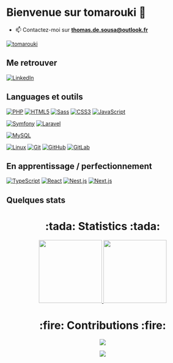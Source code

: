 # Bienvenue sur tomarouki 👋

- 📫 Contactez-moi sur **thomas.de.sousa@outlook.fr**

[![tomarouki](https://github-profile-trophy.vercel.app/?username=tomarouki&theme=onedark&rank=SECRET,SSS,SS,S,AAA,AA,A&no-bg=true&no-frame=true&margin-w=16)](https://github.com/ryo-ma/github-profile-trophy)

## Me retrouver

[![LinkedIn](https://img.shields.io/badge/-LinkedIn-000?&logo=LinkedIn&logoColor=FFF)](https://www.linkedin.com/in/thomas-de-sousa-187b08189/)

## Languages et outils

[![PHP](https://img.shields.io/badge/-PHP-000?&logo=PHP&logoColor=777BB4)](https://www.php.net)
[![HTML5](https://img.shields.io/badge/-HTML5-000?&logo=HTML5&logoColor=E34F26)](https://www.w3.org/html/)
[![Sass](https://img.shields.io/badge/-Sass-000?&logo=Sass&logoColor=CC6699)](https://sass-lang.com)
[![CSS3](https://img.shields.io/badge/-CSS3-000?&logo=CSS3&logoColor=1572B6)](https://developer.mozilla.org/fr/docs/Web/CSS)
[![JavaScript](https://img.shields.io/badge/-JavaScript-000?&logo=JavaScript&logoColor=F7DF1E)](https://developer.mozilla.org/en-US/docs/Web/JavaScript)


[![Symfony](https://img.shields.io/badge/-Symfony-000?&logo=Symfony&logoColor=FFF)](https://symfony.com)
[![Laravel](https://img.shields.io/badge/-Laravel-000?&logo=Laravel&logoColor=FFF)](https://laravel.com)

[![MySQL](https://img.shields.io/badge/-MySQL-000?&logo=MySQL&logoColor=4479A1)](https://www.mysql.com/)

[![Linux](https://img.shields.io/badge/-Linux-000?&logo=Linux&logoColor=FCC624)](https://www.linux.org/)
[![Git](https://img.shields.io/badge/-Git-000?&logo=Git&logoColor=F05032)](https://git-scm.com/)
[![GitHub](https://img.shields.io/badge/-GitHub-000?&logo=GitHub&logoColor=FFF)](https://www.github.com/)
[![GitLab](https://img.shields.io/badge/-GitLab-000?&logo=GitLab&logoColor=FC6D26)](https://www.gitlab.com/)


## En apprentissage / perfectionnement

[![TypeScript](https://img.shields.io/badge/-TypeScript-000?&logo=TypeScript&logoColor=4FC08D)](https://typescript.org/)
[![React](https://img.shields.io/badge/-React-000?&logo=React&logoColor=4FC08D)](https://react.org/)
[![Nest.js](https://img.shields.io/badge/-Nest.js-000?&logo=Nest.js&logoColor=00DC82)](https://nestjs.org/)
[![Next.js](https://img.shields.io/badge/-Next.js-000?&logo=Next.js&logoColor=F24E1E)](https://www.nextjs.org/)


## Quelques stats

<h1 align="center"> :tada: Statistics :tada: </h1>
<p align="center">
  <a href="https://github.com/AnthonyARJONA">
    <img src="https://github-readme-stats.vercel.app/api?username=AnthonyARJONA&show_icons=false&bg_color=0d1117&text_color=ededed&border_color=5a5a5a" height="165">
  </a>
  <a href="https://github.com/TomaRouki">
    <img src="https://github-readme-stats.vercel.app/api/top-langs/?username=AnthonyARJONA&layout=compact&bg_color=0d1117&text_color=ededed&border_color=444"  height="165">
  </a>
</p>
<h1 align="center"> :fire: Contributions :fire: </h1>
<p align="center">
  <a href="https://github.com/TomaRouki">
    <img src="http://github-readme-streak-stats.herokuapp.com?user=TomaRouki&theme=react&background=0d1117&border=666">
  </a>  
</p>
<div align="center">
  <a href="https://github.com/TomaRouki">
    <img src="https://shields-io-visitor-counter.herokuapp.com/badge?page=aHR0cHM6Ly9naXRodWIuY29tL0FudGhvbnlBUkpPTkEv&style=for-the-badge">
  </a>
</div>
